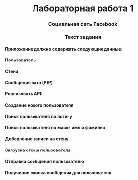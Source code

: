 <h1 align="center">Лабораторная работа 1 </a> 

<h3 align="center">Социальная сеть Facebook</h3>

<h3 align="center">Текст задания</h3>
<h4 align="left">Приложение должно содержать следующие данные:</h4>
<h4 align="left">Пользователь</h4>
<h4 align="left">Стена</h4>
<h4 align="left">Сообщения чата (PtP)</h4>
<h4 align="left">Реализовать API:</h4>
<h4 align="left">Создание нового пользователя</h4>
<h4 align="left">Поиск пользователя по логину</h4>
<h4 align="left">Поиск пользователя по маске имя и фамилии</h4>
<h4 align="left">Добавление записи на стену</h4>
<h4 align="left">Загрузка стены пользователя</h4>
<h4 align="left">Отправка сообщения пользователю</h4>
<h4 align="left">Получение списка сообщения для пользователя</h4>
